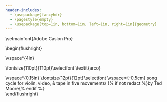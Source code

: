 ```yaml
---
header-includes:
  - \usepackage{fancyhdr}
  - \pagestyle{empty}
  - \usepackage[top=1in, bottom=1in, left=1in, right=1in]{geometry}
---
```


\setmainfont{Adobe Caslon Pro}

\begin{flushright}

\vspace*{4in}

\fontsize{110pt}{110pt}\selectfont
\textit{arco}

\vspace*{0.15in}
\fontsize{12pt}{12pt}\selectfont
\vspace*{-0.5cm}
song cycle for violin, video, \& tape in five movements\\
{% if not redact %}by Ted Moore{% endif %}  
\end{flushright}
